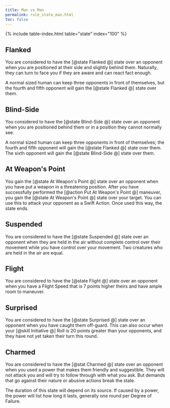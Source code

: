 ```yaml
---
title: Man vs Man
permalink: rule_state_man.html
toc: false
---
```


{% include table-index.html table="state" index="100" %}

## Flanked
You are considered to have the [@state Flanked @] state over an opponent when you are positioned at their side and slightly behind them. Naturally, they can turn to face you if they are aware and can react fact enough.

A normal sized human can keep three opponents in front of themselves, but the fourth and fifth opponent will gain the [@state Flanked @] state over them.

## Blind-Side
You considered to have the [@state Blind-Side @] state over an opponent when you are positioned behind them or in a position they cannot normally see.

A normal sized human can keep three opponents in front of themselves; the fourth and fifth opponent will gain the [@state Flanked @] state over them. The sixth opponent will gain the [@state Blind-Side @] state over them.

## At Weapon's Point
You gain the [@state At Weapon's Point @] state over an opponent when you have put a weapon in a threatening position. After you have successfully performed the [@action Put At Weapon's Point @] maneuver, you gain the [@state At Weapon's Point @] state over your target. You can use this to attack your opponent as a Swift Action. Once used this way, the state ends.

## Suspended
You are considered to have the [@state Suspended @] state over an opponent when they are held in the air without complete control over their movement while you have control over your movement. Two creatures who are held in the air are equal.

## Flight
You are considered to have the [@state Flight @] state over an opponent when you have a Flight Speed that is 7 points higher theirs and have ample room to maneuver. 

## Surprised
You are considered to have the [@state Surprised @] state over an opponent when you have caught them off-guard. This can also occur when your [@skill Initiative @] Roll is 20 points greater than your opponents, and they have not yet taken their turn this round.

## Charmed
You are considered to have the [@stat Charmed @] state over an opponent when you used a power that makes them friendly and suggestible. They will not attack you and will try to follow through with what you ask. But demands that go against their nature or abusive actions break the state.

The duration of this state will depend on its source. If caused by a power, the power will list how long it lasts, generally one round per Degree of Failure.